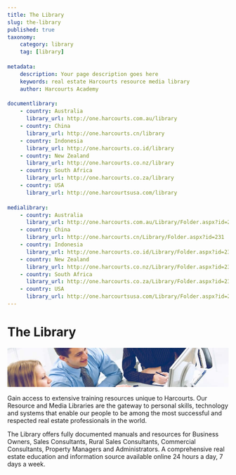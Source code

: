 ```yaml
---
title: The Library
slug: the-library
published: true
taxonomy:
	category: library
	tag: [library]
	
metadata:
    description: Your page description goes here
    keywords: real estate Harcourts resource media library
    author: Harcourts Academy

documentlibrary:
    - country: Australia
      library_url: http://one.harcourts.com.au/library
    - country: China
      library_url: http://one.harcourts.cn/library
    - country: Indonesia
      library_url: http://one.harcourts.co.id/library
    - country: New Zealand
      library_url: http://one.harcourts.co.nz/library
    - country: South Africa
      library_url: http://one.harcourts.co.za/library
    - country: USA
      library_url: http://one.harcourtsusa.com/library

medialibrary:
    - country: Australia
      library_url: http://one.harcourts.com.au/Library/Folder.aspx?id=231
    - country: China
      library_url: http://one.harcourts.cn/Library/Folder.aspx?id=231
    - country: Indonesia
      library_url: http://one.harcourts.co.id/Library/Folder.aspx?id=231
    - country: New Zealand
      library_url: http://one.harcourts.co.nz/Library/Folder.aspx?id=231
    - country: South Africa
      library_url: http://one.harcourts.co.za/Library/Folder.aspx?id=231
    - country: USA
      library_url: http://one.harcourtsusa.com/Library/Folder.aspx?id=231
---
```


# The Library

![The Library](library.jpg)

Gain access to extensive training resources unique to Harcourts. Our Resource and Media Libraries are the gateway to personal skills, technology and systems that enable our people to be among the most successful and respected real estate professionals in the world.

The Library offers fully documented manuals and resources for Business Owners, Sales Consultants, Rural Sales Consultants, Commercial Consultants, Property Managers and Administrators. A comprehensive real estate education and information source available online 24 hours a day, 7 days a week.